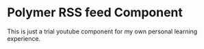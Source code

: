 # Polymer RSS feed Component

This is just a trial youtube component for my own personal learning experience.
